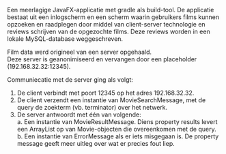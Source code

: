 Een meerlagige JavaFX-applicatie met gradle als build-tool. De applicatie bestaat uit een inlogscherm en een scherm waarin gebruikers films kunnen opzoeken en raadplegen door middel van client-server technologie en reviews schrijven van de opgezochte films. Deze reviews worden in een lokale MySQL-database weggeschreven.

Film data werd origineel van een server opgehaald.  
Deze server is geanonimiseerd en vervangen door een placeholder (192.168.32.32:12345).

Communiecatie met de server ging als volgt:
1. De client verbindt met poort 12345 op het adres 192.168.32.32.
2. De client verzendt een instantie van MovieSearchMessage, met de query de zoekterm (vb.
   terminator) over het netwerk.
3. De server antwoordt met één van volgende:  
   a. Een instantie van MovieResultMessage. Diens property results levert een ArrayList op van
   Movie-objecten die overeenkomen met de query.  
   b. Een instantie van ErrorMessage als er iets misgegaan is. De property message geeft meer
   uitleg over wat er precies fout liep.